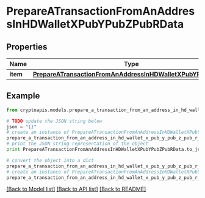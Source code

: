 # PrepareATransactionFromAnAddressInHDWalletXPubYPubZPubRData


## Properties
Name | Type | Description | Notes
------------ | ------------- | ------------- | -------------
**item** | [**PrepareATransactionFromAnAddressInHDWalletXPubYPubZPubRI**](PrepareATransactionFromAnAddressInHDWalletXPubYPubZPubRI.md) |  | 

## Example

```python
from cryptoapis.models.prepare_a_transaction_from_an_address_in_hd_wallet_x_pub_y_pub_z_pub_r_data import PrepareATransactionFromAnAddressInHDWalletXPubYPubZPubRData

# TODO update the JSON string below
json = "{}"
# create an instance of PrepareATransactionFromAnAddressInHDWalletXPubYPubZPubRData from a JSON string
prepare_a_transaction_from_an_address_in_hd_wallet_x_pub_y_pub_z_pub_r_data_instance = PrepareATransactionFromAnAddressInHDWalletXPubYPubZPubRData.from_json(json)
# print the JSON string representation of the object
print PrepareATransactionFromAnAddressInHDWalletXPubYPubZPubRData.to_json()

# convert the object into a dict
prepare_a_transaction_from_an_address_in_hd_wallet_x_pub_y_pub_z_pub_r_data_dict = prepare_a_transaction_from_an_address_in_hd_wallet_x_pub_y_pub_z_pub_r_data_instance.to_dict()
# create an instance of PrepareATransactionFromAnAddressInHDWalletXPubYPubZPubRData from a dict
prepare_a_transaction_from_an_address_in_hd_wallet_x_pub_y_pub_z_pub_r_data_form_dict = prepare_a_transaction_from_an_address_in_hd_wallet_x_pub_y_pub_z_pub_r_data.from_dict(prepare_a_transaction_from_an_address_in_hd_wallet_x_pub_y_pub_z_pub_r_data_dict)
```
[[Back to Model list]](../README.md#documentation-for-models) [[Back to API list]](../README.md#documentation-for-api-endpoints) [[Back to README]](../README.md)


